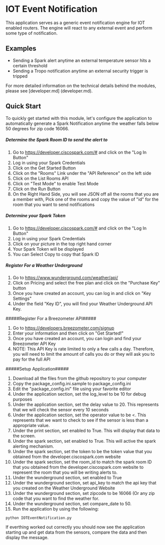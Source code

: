 # IOT Event Notification

This application serves as a generic event notification engine for IOT enabled routers.   The engine will react to any external event and perform some type of notification.

## Examples
* Sending a Spark alert anytime an external temperature sensor hits a certain threshold
* Sending a Tropo notification anytime an external security trigger is tripped

For more detailed information on the technical details behind the modules, please see [developer.md] (developer.md).    


## Quick Start
To quickly get started with this module, let's configure the application to automatically generate a Spark Notification anytime the weather falls below 50 degrees for zip code 16066.

##### Determine the Spark Room ID to send the alert to #####

1. Go to https://developer.ciscospark.com/# and click on the "Log In Button"
2. Log in using your Spark Credentials
3. Click on the Get Started Button
4. Click on the "Rooms" Link under the "API Reference" on the left side
5. Click on the List Rooms API
6. Click on "Test Mode" to enable Test Mode
7. Click on the Run Button
8. On the Right Hand Side, you will see JSON off all the rooms that you are a member with, Pick one of the rooms and copy the value of "id" for the room that you want to send notifications

##### Determine your Spark Token #####
1. Go to https://developer.ciscospark.com/# and click on the "Log In Button"
2. Log in using your Spark Credentials
3. Click on your picture in the top right hand corner
4. Your Spark Token will be displayed
5. You can Select Copy to copy that Spark ID

##### Register For a Weather Underground #####
1. Go to https://www.wunderground.com/weather/api/
2. Click on Pricing and select the free plan and click on the "Purchase Key" button
3. Once you have created an account, you can log in and click on "Key Settings"
4. Under the field "Key ID", you will find your Weather Underground API Key.

#####Register For a Breezometer API#####
1. Go to https://developers.breezometer.com/signup
2. Enter your information and then click on "Get Started!"
3. Once you have created an account, you can login and find your Breezometer API Key
4. NOTE:   This API Key is rate limited to only a few calls a day.   Therefore, you will need to limit the amount of calls you do or they will ask you to pay for the full API


#####Setup Application#####
1. Download all the files from the github repository to your computer
2. Copy the package_config.ini.sample to package_config.ini
3. Edit the "package_config.ini" file using your favorite editor
4. Under the application section, set the log\_level to be 10 for debug purposes
5. Under the application section, set the delay value to 20.   This represents that we will check the sensor every 10 seconds
6. Under the application section, set the operator value to be <.   This represents that we want to check to see if the sensor is less than a appropriate value.
7. Under the print section, set enabled to True.   This will display that data to the screen.
8. Under the spark section, set enabled to True.   This will active the spark alerting mechanism.
9. Under the spark section, set the token to be the token value that you obtained from the developer.ciscospark.com website
10. Under the spark section, set the room\_id to match the spark room ID that you obtained from the developer.ciscospark.com website to represent the room that you will be writing alerts to.
11. Under the wunderground section, set enabled to True
12. Under the wunderground section, set api\_key to match the api key that you created on the Weather Underground Website
13. Under the wunderground section, set zipcode to be 16066 (Or any zip code that you want to find the weather for.
14. Under the wunderground section, set compare\_date to 50.
15. Run the application by using the following:

```
python IOTEventNotification.py
``` 

If everthing worked out correctly you should now see the application starting up and get data from the sensors, compare the data and then display the message.





